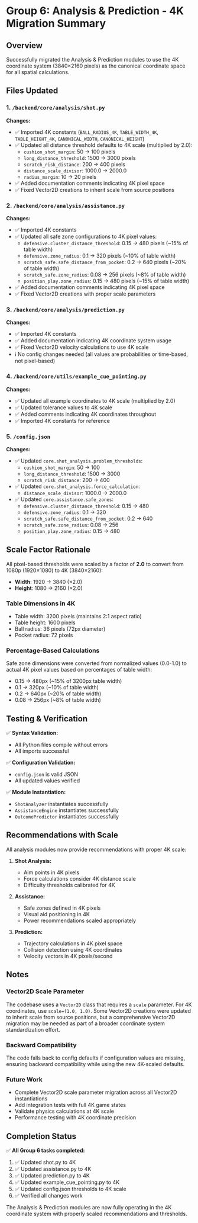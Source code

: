 # Group 6: Analysis & Prediction - 4K Migration Summary

## Overview
Successfully migrated the Analysis & Prediction modules to use the 4K coordinate system (3840×2160 pixels) as the canonical coordinate space for all spatial calculations.

## Files Updated

### 1. `/backend/core/analysis/shot.py`
**Changes:**
- ✅ Imported 4K constants (`BALL_RADIUS_4K`, `TABLE_WIDTH_4K`, `TABLE_HEIGHT_4K`, `CANONICAL_WIDTH`, `CANONICAL_HEIGHT`)
- ✅ Updated all distance threshold defaults to 4K scale (multiplied by 2.0):
  - `cushion_shot_margin`: 50 → 100 pixels
  - `long_distance_threshold`: 1500 → 3000 pixels
  - `scratch_risk_distance`: 200 → 400 pixels
  - `distance_scale_divisor`: 1000.0 → 2000.0
  - `radius_margin`: 10 → 20 pixels
- ✅ Added documentation comments indicating 4K pixel space
- ✅ Fixed Vector2D creations to inherit scale from source positions

### 2. `/backend/core/analysis/assistance.py`
**Changes:**
- ✅ Imported 4K constants
- ✅ Updated all safe zone configurations to 4K pixel values:
  - `defensive.cluster_distance_threshold`: 0.15 → 480 pixels (~15% of table width)
  - `defensive.zone_radius`: 0.1 → 320 pixels (~10% of table width)
  - `scratch_safe.safe_distance_from_pocket`: 0.2 → 640 pixels (~20% of table width)
  - `scratch_safe.zone_radius`: 0.08 → 256 pixels (~8% of table width)
  - `position_play.zone_radius`: 0.15 → 480 pixels (~15% of table width)
- ✅ Added documentation comments indicating 4K pixel space
- ✅ Fixed Vector2D creations with proper scale parameters

### 3. `/backend/core/analysis/prediction.py`
**Changes:**
- ✅ Imported 4K constants
- ✅ Added documentation indicating 4K coordinate system usage
- ✅ Fixed Vector2D velocity calculations to use 4K scale
- ℹ️ No config changes needed (all values are probabilities or time-based, not pixel-based)

### 4. `/backend/core/utils/example_cue_pointing.py`
**Changes:**
- ✅ Updated all example coordinates to 4K scale (multiplied by 2.0)
- ✅ Updated tolerance values to 4K scale
- ✅ Added comments indicating 4K coordinates throughout
- ✅ Imported 4K constants for reference

### 5. `/config.json`
**Changes:**
- ✅ Updated `core.shot_analysis.problem_thresholds`:
  - `cushion_shot_margin`: 50 → 100
  - `long_distance_threshold`: 1500 → 3000
  - `scratch_risk_distance`: 200 → 400
- ✅ Updated `core.shot_analysis.force_calculation`:
  - `distance_scale_divisor`: 1000.0 → 2000.0
- ✅ Updated `core.assistance.safe_zones`:
  - `defensive.cluster_distance_threshold`: 0.15 → 480
  - `defensive.zone_radius`: 0.1 → 320
  - `scratch_safe.safe_distance_from_pocket`: 0.2 → 640
  - `scratch_safe.zone_radius`: 0.08 → 256
  - `position_play.zone_radius`: 0.15 → 480

## Scale Factor Rationale

All pixel-based thresholds were scaled by a factor of **2.0** to convert from 1080p (1920×1080) to 4K (3840×2160):
- **Width**: 1920 → 3840 (×2.0)
- **Height**: 1080 → 2160 (×2.0)

### Table Dimensions in 4K
- Table width: 3200 pixels (maintains 2:1 aspect ratio)
- Table height: 1600 pixels
- Ball radius: 36 pixels (72px diameter)
- Pocket radius: 72 pixels

### Percentage-Based Calculations
Safe zone dimensions were converted from normalized values (0.0-1.0) to actual 4K pixel values based on percentages of table width:
- 0.15 → 480px (~15% of 3200px table width)
- 0.1 → 320px (~10% of table width)
- 0.2 → 640px (~20% of table width)
- 0.08 → 256px (~8% of table width)

## Testing & Verification

✅ **Syntax Validation:**
- All Python files compile without errors
- All imports successful

✅ **Configuration Validation:**
- `config.json` is valid JSON
- All updated values verified

✅ **Module Instantiation:**
- `ShotAnalyzer` instantiates successfully
- `AssistanceEngine` instantiates successfully
- `OutcomePredictor` instantiates successfully

## Recommendations with Scale

All analysis modules now provide recommendations with proper 4K scale:

1. **Shot Analysis:**
   - Aim points in 4K pixels
   - Force calculations consider 4K distance scale
   - Difficulty thresholds calibrated for 4K

2. **Assistance:**
   - Safe zones defined in 4K pixels
   - Visual aid positioning in 4K
   - Power recommendations scaled appropriately

3. **Prediction:**
   - Trajectory calculations in 4K pixel space
   - Collision detection using 4K coordinates
   - Velocity vectors in 4K pixels/second

## Notes

### Vector2D Scale Parameter
The codebase uses a `Vector2D` class that requires a `scale` parameter. For 4K coordinates, use `scale=(1.0, 1.0)`. Some Vector2D creations were updated to inherit scale from source positions, but a comprehensive Vector2D migration may be needed as part of a broader coordinate system standardization effort.

### Backward Compatibility
The code falls back to config defaults if configuration values are missing, ensuring backward compatibility while using the new 4K-scaled defaults.

### Future Work
- Complete Vector2D scale parameter migration across all Vector2D instantiations
- Add integration tests with full 4K game states
- Validate physics calculations at 4K scale
- Performance testing with 4K coordinate precision

## Completion Status

✅ **All Group 6 tasks completed:**
1. ✅ Updated shot.py to 4K
2. ✅ Updated assistance.py to 4K
3. ✅ Updated prediction.py to 4K
4. ✅ Updated example_cue_pointing.py to 4K
5. ✅ Updated config.json thresholds to 4K scale
6. ✅ Verified all changes work

The Analysis & Prediction modules are now fully operating in the 4K coordinate system with properly scaled recommendations and thresholds.
